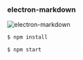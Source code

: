 ### electron-markdown

![electron-markdown](http://i1.piimg.com/588926/f80a5d1b91f62e1c.png)

``` bash
$ npm install
```

``` bash
$ npm start
```